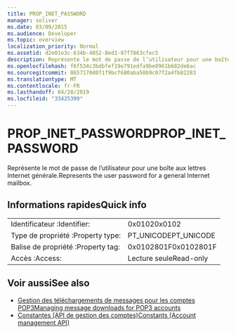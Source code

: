 ```yaml
---
title: PROP_INET_PASSWORD
manager: soliver
ms.date: 03/09/2015
ms.audience: Developer
ms.topic: overview
localization_priority: Normal
ms.assetid: d2e01e3c-634b-4052-8ed1-87f7863cfec5
description: Représente le mot de passe de l’utilisateur pour une boîte aux lettres Internet générale.
ms.openlocfilehash: f6f534c3bdbfef19e791edfa9be0961b682de6ac
ms.sourcegitcommit: 8657170d071f9bcf680aba50b9c07f2a4fb82283
ms.translationtype: MT
ms.contentlocale: fr-FR
ms.lasthandoff: 04/28/2019
ms.locfileid: "33425399"
---
```

# <a name="prop_inet_password"></a><span data-ttu-id="93a4f-103">PROP_INET_PASSWORD</span><span class="sxs-lookup"><span data-stu-id="93a4f-103">PROP_INET_PASSWORD</span></span>

<span data-ttu-id="93a4f-104">Représente le mot de passe de l’utilisateur pour une boîte aux lettres Internet générale.</span><span class="sxs-lookup"><span data-stu-id="93a4f-104">Represents the user password for a general Internet mailbox.</span></span>
  
## <a name="quick-info"></a><span data-ttu-id="93a4f-105">Informations rapides</span><span class="sxs-lookup"><span data-stu-id="93a4f-105">Quick info</span></span>

|||
|:-----|:-----|
|<span data-ttu-id="93a4f-106">Identificateur :</span><span class="sxs-lookup"><span data-stu-id="93a4f-106">Identifier:</span></span>  <br/> |<span data-ttu-id="93a4f-107">0x0102</span><span class="sxs-lookup"><span data-stu-id="93a4f-107">0x0102</span></span>  <br/> |
|<span data-ttu-id="93a4f-108">Type de propriété :</span><span class="sxs-lookup"><span data-stu-id="93a4f-108">Property type:</span></span>  <br/> |<span data-ttu-id="93a4f-109">PT_UNICODE</span><span class="sxs-lookup"><span data-stu-id="93a4f-109">PT_UNICODE</span></span>|<span data-ttu-id="93a4f-110">SECURE_FLAG</span><span class="sxs-lookup"><span data-stu-id="93a4f-110">SECURE_FLAG</span></span>  <br/> |
|<span data-ttu-id="93a4f-111">Balise de propriété :</span><span class="sxs-lookup"><span data-stu-id="93a4f-111">Property tag:</span></span>  <br/> |<span data-ttu-id="93a4f-112">0x0102801F</span><span class="sxs-lookup"><span data-stu-id="93a4f-112">0x0102801F</span></span>  <br/> |
|<span data-ttu-id="93a4f-113">Accès :</span><span class="sxs-lookup"><span data-stu-id="93a4f-113">Access:</span></span>  <br/> |<span data-ttu-id="93a4f-114">Lecture seule</span><span class="sxs-lookup"><span data-stu-id="93a4f-114">Read-only</span></span>  <br/> |
   
## <a name="see-also"></a><span data-ttu-id="93a4f-115">Voir aussi</span><span class="sxs-lookup"><span data-stu-id="93a4f-115">See also</span></span>

- [<span data-ttu-id="93a4f-116">Gestion des téléchargements de messages pour les comptes POP3</span><span class="sxs-lookup"><span data-stu-id="93a4f-116">Managing message downloads for POP3 accounts</span></span>](managing-message-downloads-for-pop3-accounts.md) 
- [<span data-ttu-id="93a4f-117">Constantes (API de gestion des comptes)</span><span class="sxs-lookup"><span data-stu-id="93a4f-117">Constants (Account management API)</span></span>](constants-account-management-api.md)

